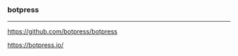 ### botpress
---
https://github.com/botpress/botpress

https://botpress.io/

```ts



```

```
```

```
```


